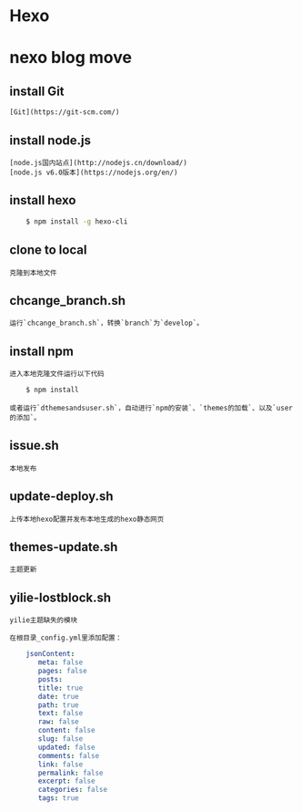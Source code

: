 # Hexo

# nexo blog move
## install Git
	[Git](https://git-scm.com/)

## install node.js
	[node.js国内站点](http://nodejs.cn/download/)
	[node.js v6.0版本](https://nodejs.org/en/)

## install hexo

``` bash
	$ npm install -g hexo-cli
```
	
## clone to local
	克隆到本地文件

## chcange_branch.sh
	运行`chcange_branch.sh`，转换`branch`为`develop`。

## install npm
	进入本地克隆文件运行以下代码

```bash
	$ npm install
```
	或者运行`dthemesandsuser.sh`，自动进行`npm的安装`、`themes的加载`、以及`user的添加`。

## issue.sh
	本地发布

## update-deploy.sh
	上传本地hexo配置并发布本地生成的hexo静态网页

## themes-update.sh
	主题更新

## yilie-lostblock.sh
	yilie主题缺失的模块

	在根目录_config.yml里添加配置：

```yaml
	jsonContent:
	   meta: false
	   pages: false
	   posts:
	   title: true
	   date: true
	   path: true
	   text: false
	   raw: false
	   content: false
	   slug: false
	   updated: false
	   comments: false
	   link: false
	   permalink: false
	   excerpt: false
	   categories: false
	   tags: true
```
